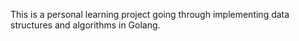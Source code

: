 This is a personal learning project going through implementing data structures and algorithms in Golang.
